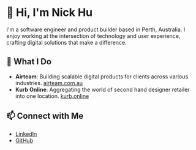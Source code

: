 # 👋 Hi, I'm Nick Hu

I'm a software engineer and product builder based in Perth, Australia. I enjoy working at the intersection of technology and user experience, crafting digital solutions that make a difference.

## 💼 What I Do

- **Airteam**: Building scalable digital products for clients across various industries. [airteam.com.au](https://airteam.com.au)
- **Kurb Online**: Aggregating the world of second hand designer retailer into one location. [kurb.online](https://kurb.online)

## 📫 Connect with Me

- [LinkedIn](https://www.linkedin.com/in/nick-hu-perth)
- [GitHub](https://github.com/nicholashu)
